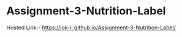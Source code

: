 # Assignment-3-Nutrition-Label

Hosted Link:- https://lok-ii.github.io/Assignment-3-Nutrition-Label/
